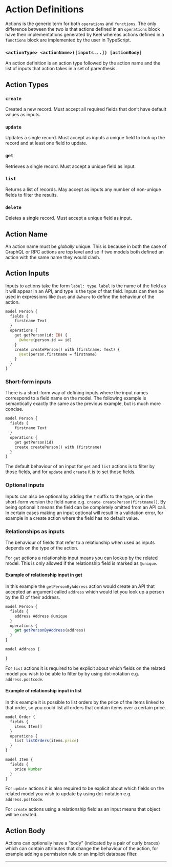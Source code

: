 # Action Definitions

Actions is the generic term for both `operations` and `functions`. The only difference between the two is that actions defined in an `operations` block have their implementations generated by Keel whereas actions defined in a `functions` block are implemented by the user in TypeScript.

### `<actionType> <actionName>([inputs...]) [actionBody]`

An action definition is an action type followed by the action name and the list of inputs that action takes in a set of parenthesis.

## Action Types

### `create`

Created a new record. Must accept all required fields that don’t have default values as inputs.

### `update`

Updates a single record. Must accept as inputs a unique field to look up the record and at least one field to update.

### `get`

Retrieves a single record. Must accept a unique field as input.

### `list`

Returns a list of records. May accept as inputs any number of non-unique fields to filter the results.

### `delete`

Deletes a single record.  Must accept a unique field as input.

## Action Name

An action name must be _globally_ unique. This is because in both the case of GraphQL or RPC actions are top level and so if two models both defined an action with the same name they would clash.

## Action Inputs

Inputs to actions take the form `label: type`. `label` is the name of the field as it will appear in an API, and type is the type of that field. Inputs can then be used in expressions like `@set` and `@where` to define the behaviour of the action.

```graphql
model Person {
  fields {
    firstname Text
  }
  operations {
    get getPerson(id: ID) {
      @where(person.id == id)
    }
    create createPerson() with (firstname: Text) {
      @set(person.firstname = firstname)
    }
  }
}
```

### Short-form inputs

There is a short-form way of defining inputs where the input names correspond to a field name on the model. The following example is semantically exactly the same as the previous example, but is much more concise.

```graphql
model Person {
  fields {
    firstname Text
  }
  operations {
    get getPerson(id)
    create createPerson() with (firstname)
  }
}
```

The default behaviour of an input for `get` and `list` actions is to filter by those fields, and for `update` and `create` it is to set those fields.

### Optional inputs

Inputs can also be optional by adding the `?` suffix to the type, or in the short-form version the field name e.g. `create createPerson(firstname?)`. By being optional it means the field can be completely omitted from an API call. In certain cases making an input optional will result in a validation error, for example in a create action where the field has no default value.

### Relationships as inputs

The behaviour of fields that refer to a relationship when used as inputs depends on the type of the action.

For `get` actions a relationship input means you can lookup by the related model. This is only allowed if the relationship field is marked as `@unique`.

#### Example of relationship input in get

In this example the `getPersonByAddress` action would create an API that accepted an argument called `address` which would let you look up a person by the ID of their address.

```jsx
model Person {
  fields {
    address Address @unique
  }
  operations {
    get getPersonByAddress(address)
  }
}

model Address {

}
```

For `list` actions it is required to be explicit about which fields on the related model you wish to be able to filter by by using dot-notation e.g. `address.postcode`.

#### Example of relationship input in list

In this example it is possible to list orders by the price of the items linked to that order, so you could list all orders that contain items over a certain price.

```jsx
model Order {
  fields {
    items Item[]
  }
  operations {
    list listOrders(items.price)
  }
}

model Item {
  fields {
    price Number
  }
}
```

For `update` actions it is also required to be explicit about which fields on the related model you wish to update by using dot-notation e.g. `address.postcode`.

For `create` actions using a relationship field as an input means that object will be created.

## Action Body

Actions can optionally have a “body” (indicated by a pair of curly braces) which can contain attributes that change the behaviour of the action, for example adding a permission rule or an implicit database filter.

---
